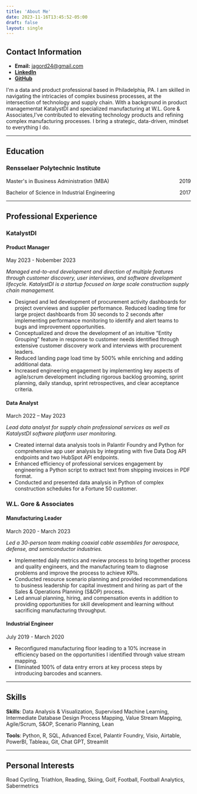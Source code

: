 ```yaml
---
title: 'About Me'
date: 2023-11-16T13:45:52-05:00
draft: false
layout: single
---
```


## Contact Information

- **Email:** <jagord24@gmail.com>
- **[LinkedIn](https://www.linkedin.com/in/{{site.linkedin_username}})**
- **[GitHub](https://github.com/{{site.github_username}})**

I'm a data and product professional based in Philadelphia, PA. I am skilled in navigating the intricacies of complex business processes, at the intersection of technology and supply chain. With a background in product managementat KatalystDI and specialized manufacturing at W.L. Gore & Associates,I've contributed to elevating technology products and refining complex manufacturing processes. I bring a strategic, data-driven, mindset to everything I do. 

---

## Education

### Rensselaer Polytechnic Institute
<p style="text-align:left;">
    Master's in Business Administration (MBA)    
    <span style="float:right;">
        2019
    </span>
</p>

<p style="text-align:left;">
    Bachelor of Science in Industrial Engineering
    <span style="float:right;">
        2017
    </span>
</p>

--- 

## Professional Experience

### KatalystDI
#### Product Manager
May 2023 - Nobember 2023

*Managed end-to-end development and direction of multiple features through customer discovery, user interviews, and software development lifecycle. KatalystDI is a startup focused on large scale construction supply chain management.*

- Designed and led development of procurement activity dashboards for project overviews and supplier performance. Reduced loading time for large project dashboards from 30 seconds to 2 seconds after implementing performance monitoring to identify and alert teams to bugs and improvement opportunities.
- Conceptualized and drove the development of an intuitive “Entity Grouping” feature in response to customer needs identified through extensive customer discovery work and interviews with procurement leaders.
- Reduced landing page load time by 500% while enriching and adding additional data.
- Increased engineering engagement by implementing key aspects of agile/scrum development including rigorous backlog grooming, sprint planning, daily standup, sprint retrospectives, and clear acceptance criteria.

#### Data Analyst
March 2022 – May 2023

*Lead data analyst for supply chain professional services as well as KatalystDI software platform user monitoring.*

- Created internal data analysis tools in Palantir Foundry and Python for comprehensive app user analysis by integrating with five Data Dog API endpoints and two HubSpot API endpoints. 
- Enhanced efficiency of professional services engagement by engineering a Python script to extract text from shipping invoices in PDF format.
- Conducted and presented data analysis in Python of complex construction schedules for a Fortune 50 customer.

### W.L. Gore & Associates
#### Manufacturing Leader
March 2020 - March 2023

*Led a 30-person team making coaxial cable assemblies for aerospace, defense, and semiconductor industries.*

- Implemented daily metrics and review process to bring together process and quality engineers, and the manufacturing team to diagnose problems and improve the process to achieve KPIs.
- Conducted resource scenario planning and provided recommendations to business leadership for capital investment and hiring as part of the Sales & Operations Planning (S&OP) process.
- Led annual planning, hiring, and compensation events in addition to providing opportunities for skill development and learning without sacrificing manufacturing throughput.

#### Industrial Engineer
July 2019 - March 2020

- Reconfigured manufacturing floor leading to a 10% increase in efficiency based on the opportunities I identified through value stream mapping. 
- Eliminated 100% of data entry errors at key process steps by introducing barcodes and scanners.

---

## Skills

**Skills**: Data Analysis & Visualization, Supervised Machine Learning, Intermediate Database Design Process Mapping, Value Stream Mapping, Agile/Scrum, S&OP, Scenario Planning, Lean

**Tools**: Python, R, SQL, Advanced Excel, Palantir Foundry, Visio, Airtable, PowerBI, Tableau, Git, Chat GPT, Streamlit

---
## Personal Interests
Road Cycling, Triathlon, Reading, Skiing, Golf, Football, Football Analytics, Sabermetrics